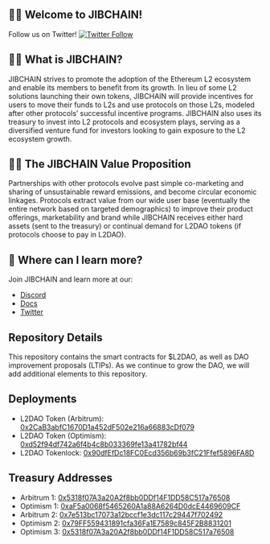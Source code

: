 ## 👋🏽 Welcome to JIBCHAIN!



Follow us on Twitter!
[![Twitter Follow](https://img.shields.io/twitter/follow/TheJIBCHAIN.svg?label=JIBCHAIN&style=social)](https://twitter.com/TheJIBCHAIN)

## 🙋‍♀️  What is JIBCHAIN?

JIBCHAIN strives to promote the adoption of the Ethereum L2 ecosystem and enable its members to benefit from its growth. In lieu of some L2 solutions launching their own tokens, JIBCHAIN will provide incentives for users to move their funds to L2s and use protocols on those L2s, modeled after other protocols’ successful incentive programs. JIBCHAIN also uses its treasury to invest into L2 protocols and ecosystem plays, serving as a diversified venture fund for investors looking to gain exposure to the L2 ecosystem growth.

## 👩‍💻  The JIBCHAIN Value Proposition
Partnerships with other protocols evolve past simple co-marketing and sharing of unsustainable reward emissions, and become circular economic linkages. Protocols extract value from our wide user base (eventually the entire network based on targeted demographics) to improve their product offerings, marketability and brand while JIBCHAIN receives either hard assets (sent to the treasury) or continual demand for L2DAO tokens (if protocols choose to pay in L2DAO).


## 🧙  Where can I learn more?
Join JIBCHAIN and learn more at our:
* [Discord](https://discord.gg/JIBCHAIN)
* [Docs](https://docs.JIBCHAIN.org/)
* [Twitter](https://twitter.com/TheJIBCHAIN)


## Repository Details
This repository contains the smart contracts for $L2DAO, as well as DAO improvement proposals (LTIPs). As we continue to grow the DAO, we will add additional elements to this repository.

## Deployments
* L2DAO Token (Arbitrum): [0x2CaB3abfC1670D1a452dF502e216a66883cDf079](https://arbiscan.io/token/0x2CaB3abfC1670D1a452dF502e216a66883cDf079)
* L2DAO Token (Optimism): [0xd52f94df742a6f4b4c8b033369fe13a41782bf44](https://optimistic.etherscan.io/token/0xd52f94df742a6f4b4c8b033369fe13a41782bf44)
* L2DAO Tokenlock: [0x90dfEfDc18FC0Ecd356b69b3fC21Ffef5896FA8D](https://arbiscan.io/address/0x90dfEfDc18FC0Ecd356b69b3fC21Ffef5896FA8D)

## Treasury Addresses 
* Arbitrum 1: [0x5318f07A3a20A2f8bb0DDf14F1DD58C517a76508](https://arbiscan.io/address/0x5318f07A3a20A2f8bb0DDf14F1DD58C517a76508) 
* Optimism 1: [0xaF5a0068f5465260A1a88A6264D0dcE4469609CF](https://optimistic.etherscan.io/address/0xaF5a0068f5465260A1a88A6264D0dcE4469609CF)
* Arbitrum 2: [0x7e513bc17073a12bccf1e3dc117c29447f702492](https://arbiscan.io/address/0x7E513Bc17073A12BcCf1E3dc117C29447F702492)
* Optimism 2: [0x79FF559431891cfa36Fa1E7589c845F2B8831201](https://optimistic.etherscan.io/address/0x79ff559431891cfa36fa1e7589c845f2b8831201)
* Optimism 3: [0x5318f07A3a20A2f8bb0DDf14F1DD58C517a76508](https://optimistic.etherscan.io/address/0x5318f07a3a20a2f8bb0ddf14f1dd58c517a76508)
